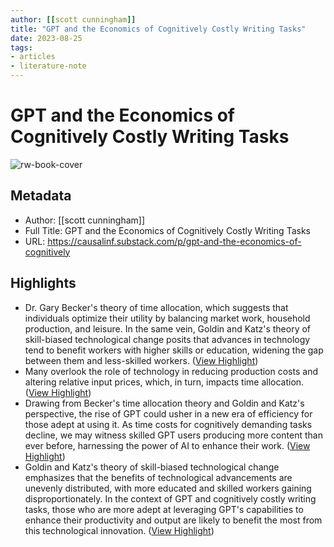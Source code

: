 ```yaml
---
author: [[scott cunningham]]
title: "GPT and the Economics of Cognitively Costly Writing Tasks"
date: 2023-08-25
tags: 
- articles
- literature-note
---
```

# GPT and the Economics of Cognitively Costly Writing Tasks

![rw-book-cover](https://substackcdn.com/image/fetch/f_auto,q_auto:good,fl_progressive:steep/https%3A%2F%2Fsubstack-post-media.s3.amazonaws.com%2Fpublic%2Fimages%2F72acb36a-9665-4164-8ace-a55529bca930_1600x1168.jpeg)

## Metadata
- Author: [[scott cunningham]]
- Full Title: GPT and the Economics of Cognitively Costly Writing Tasks
- URL: https://causalinf.substack.com/p/gpt-and-the-economics-of-cognitively

## Highlights
- Dr. Gary Becker's theory of time allocation, which suggests that individuals optimize their utility by balancing market work, household production, and leisure. In the same vein, Goldin and Katz's theory of skill-biased technological change posits that advances in technology tend to benefit workers with higher skills or education, widening the gap between them and less-skilled workers. ([View Highlight](https://read.readwise.io/read/01gvwq7e54fyqhtwz8bgp1vpfm))
- Many overlook the role of technology in reducing production costs and altering relative input prices, which, in turn, impacts time allocation. ([View Highlight](https://read.readwise.io/read/01gvwq860x3yy50y2cyc4kfdg8))
- Drawing from Becker's time allocation theory and Goldin and Katz's perspective, the rise of GPT could usher in a new era of efficiency for those adept at using it. As time costs for cognitively demanding tasks decline, we may witness skilled GPT users producing more content than ever before, harnessing the power of AI to enhance their work. ([View Highlight](https://read.readwise.io/read/01gvwq9p4dptsvd3zpesfmpyhs))
- Goldin and Katz's theory of skill-biased technological change emphasizes that the benefits of technological advancements are unevenly distributed, with more educated and skilled workers gaining disproportionately. In the context of GPT and cognitively costly writing tasks, those who are more adept at leveraging GPT's capabilities to enhance their productivity and output are likely to benefit the most from this technological innovation. ([View Highlight](https://read.readwise.io/read/01gvwqdb3eyqgkrj1hc0bgbvhy))
